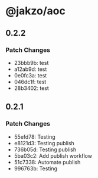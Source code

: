 # @jakzo/aoc

## 0.2.2

### Patch Changes

- 23bbb9b: test
- a12ab9d: test
- 0e0fc3a: test
- 046dc1f: test
- 28b3402: test

## 0.2.1

### Patch Changes

- 55efd78: Testing
- e8121d3: Testing publish
- 736b05d: Testing publish
- 5ba03c2: Add publish workflow
- 51c7338: Automate publish
- 996763b: Testing
